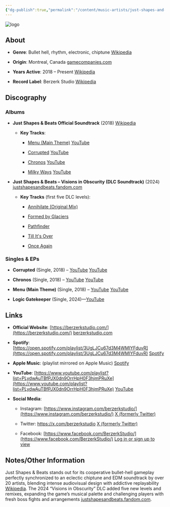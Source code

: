 ```yaml
---
{"dg-publish":true,"permalink":"/content/music-artists/just-shapes-and-beats-music/","tags":["#MusicArtist"],"noteIcon":"","created":"2025-04-28T16:45:25.498+02:00","updated":"2025-04-28T17:20:07.041+02:00"}
---
```



<img src="/img/MALOGO/JSAB.png" alt="logo" class="round-img round-img-200">

## About

- **Genre**: Bullet hell, rhythm, electronic, chiptune [Wikipedia](https://en.wikipedia.org/wiki/Just_Shapes_%26_Beats?utm_source=chatgpt.com)
    
- **Origin**: Montreal, Canada [gamecompanies.com](https://gamecompanies.com/industries/north-america/canadian-game-industry/quebec/companies?utm_source=chatgpt.com)
    
- **Years Active**: 2018 – Present [Wikipedia](https://en.wikipedia.org/wiki/Just_Shapes_%26_Beats?utm_source=chatgpt.com)
    
- **Record Label**: Berzerk Studio [Wikipedia](https://en.wikipedia.org/wiki/Just_Shapes_%26_Beats?utm_source=chatgpt.com)
    

## Discography

### Albums

- **Just Shapes & Beats Official Soundtrack** (2018) [Wikipedia](https://en.wikipedia.org/wiki/Just_Shapes_%26_Beats?utm_source=chatgpt.com)
    
    - **Key Tracks**:
        
        - [Menu (Main Theme)](https://www.youtube.com/watch?v=P8YOfQtaZP4) [YouTube](https://www.youtube.com/watch?v=P8YOfQtaZP4&utm_source=chatgpt.com)
            
        - [Corrupted](https://www.youtube.com/watch?v=PydtP0FN3HM) [YouTube](https://www.youtube.com/watch?v=PydtP0FN3HM&utm_source=chatgpt.com)
            
        - [Chronos](https://www.youtube.com/watch?v=eLG_K7X2BaE) [YouTube](https://www.youtube.com/watch?v=eLG_K7X2BaE&utm_source=chatgpt.com)
            
        - [Milky Ways](https://www.youtube.com/watch?v=FtZ6q_GkRaU) [YouTube](https://www.youtube.com/watch?pp=0gcJCdgAo7VqN5tD&v=FtZ6q_GkRaU&utm_source=chatgpt.com)
            
- **Just Shapes & Beats – Visions in Obscurity (DLC Soundtrack)** (2024) [justshapesandbeats.fandom.com](https://justshapesandbeats.fandom.com/wiki/Update_1.3?utm_source=chatgpt.com)
    
    - **Key Tracks** (first five DLC levels):
        
        - [Annihilate (Original Mix)](https://www.youtube.com/watch?v=...)
            
        - [Formed by Glaciers](https://www.youtube.com/watch?v=...)
            
        - [Pathfinder](https://www.youtube.com/watch?v=...)
            
        - [Till It's Over](https://www.youtube.com/watch?v=...)
            
        - [Once Again](https://www.youtube.com/watch?v=...)
            

### Singles & EPs

- **Corrupted** (Single, 2018) – [YouTube](https://www.youtube.com/watch?v=PydtP0FN3HM) [YouTube](https://www.youtube.com/watch?v=PydtP0FN3HM&utm_source=chatgpt.com)
    
- **Chronos** (Single, 2018) – [YouTube](https://www.youtube.com/watch?v=eLG_K7X2BaE) [YouTube](https://www.youtube.com/watch?v=eLG_K7X2BaE&utm_source=chatgpt.com)
    
- **Menu (Main Theme)** (Single, 2018) – [YouTube](https://www.youtube.com/watch?v=P8YOfQtaZP4) [YouTube](https://www.youtube.com/watch?v=P8YOfQtaZP4&utm_source=chatgpt.com)
    
- **Logic Gatekeeper** (Single, 2024)—[YouTube](https://www.youtube.com/watch?v=...)
    

## Links

- **Official Website**: [https://berzerkstudio.com/](https://berzerkstudio.com/) [berzerkstudio.com](https://berzerkstudio.com/?utm_source=chatgpt.com)
    
- **Spotify**: [https://open.spotify.com/playlist/3UgLJCu67d3M4WMIYFduvR](https://open.spotify.com/playlist/3UgLJCu67d3M4WMIYFduvR) [Spotify](https://open.spotify.com/playlist/3UgLJCu67d3M4WMIYFduvR?utm_source=chatgpt.com)
    
- **Apple Music**: (playlist mirrored on Apple Music) [Spotify](https://open.spotify.com/playlist/3UgLJCu67d3M4WMIYFduvR?utm_source=chatgpt.com)
    
- **YouTube**: [https://www.youtube.com/playlist?list=PLydwAuTBfPJX0dn9OrrHpH0F3hjmPRuXe](https://www.youtube.com/playlist?list=PLydwAuTBfPJX0dn9OrrHpH0F3hjmPRuXe) [YouTube](https://www.youtube.com/playlist?list=PLydwAuTBfPJX0dn9OrrHpH0F3hjmPRuXe&utm_source=chatgpt.com)
    
- **Social Media**:
    
    - Instagram: [https://www.instagram.com/berzerkstudio/](https://www.instagram.com/berzerkstudio/) [X (formerly Twitter)](https://x.com/berzerkstudio?lang=en&utm_source=chatgpt.com)
        
    - Twitter: https://x.com/berzerkstudio [X (formerly Twitter)](https://x.com/berzerkstudio?lang=en&utm_source=chatgpt.com)
        
    - Facebook: [https://www.facebook.com/BerzerkStudio/](https://www.facebook.com/BerzerkStudio/) [Log in or sign up to view](https://www.facebook.com/BerzerkStudio/?utm_source=chatgpt.com)
        

## Notes/Other Information

Just Shapes & Beats stands out for its cooperative bullet-hell gameplay perfectly synchronized to an eclectic chiptune and EDM soundtrack by over 20 artists, blending intense audiovisual design with addictive replayability [Wikipedia](https://en.wikipedia.org/wiki/Just_Shapes_%26_Beats?utm_source=chatgpt.com). The 2024 “Visions in Obscurity” DLC added five new levels and remixes, expanding the game’s musical palette and challenging players with fresh boss fights and arrangements [justshapesandbeats.fandom.com](https://justshapesandbeats.fandom.com/wiki/Update_1.3?utm_source=chatgpt.com).